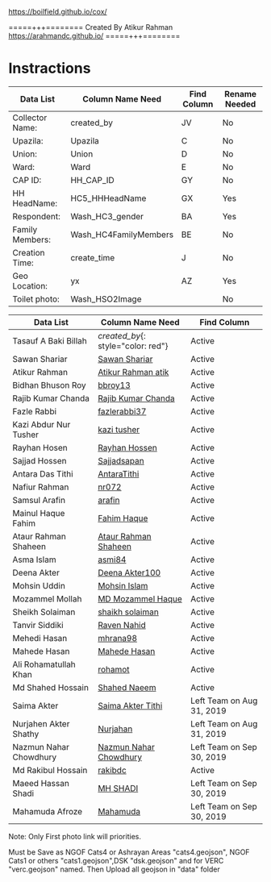 https://boilfield.github.io/cox/

=====+++========
Created By Atikur Rahman
https://arahmandc.github.io/
=====+++========




# Instractions

| Data List			     | Column Name Need		     | Find Column		| Rename Needed |
|--------------------|-------------------------|----------------|--------------- |
| Collector Name:	   | created_by				       | JV					    | No
| Upazila: 			     | Upazila				         | C					    | No
| Union:				     | Union					         | D					    | No
| Ward:				       | Ward					           | E					    | No
| CAP ID:			       | HH_CAP_ID				       | GY					    | No
| HH HeadName:		   | HC5_HHHeadName			     | GX					    | Yes	
| Respondent:		     | Wash_HC3_gender		     | BA					    | Yes	
| Family Members:	   | Wash_HC4FamilyMembers	 | BE					    | No
| Creation Time:		 | create_time			       | J					    | No
| Geo Location:		   | yx						           | AZ					    | Yes
| Toilet photo:      | Wash_HSO2Image  		     |					      | No |



| Data List                  | Column Name Need                                                                            |Find Column                                      |
|------------------------|-----------------------------------------------------------------------------------------|---------------------------------------------|
| Tasauf A Baki Billah   |*created_by*{: style="color: red"}                            |Active                                       |
| Sawan Shariar          | [Sawan Shariar](https://www.openstreetmap.org/user/Sawan%20Shariar)                     |Active                                       |
| Atikur Rahman          | [Atikur Rahman atik](https://www.openstreetmap.org/user/Atikur%20Rahman%20atik)         |Active                                       |
| Bidhan Bhuson Roy      | [bbroy13](https://www.openstreetmap.org/user/bbroy13)                                   |Active                                       |
| Rajib Kumar Chanda     | [Rajib Kumar Chanda](https://www.openstreetmap.org/user/Rajib%20Kumar%20Chanda)         |Active                                       |
| Fazle Rabbi            | [fazlerabbi37](https://www.openstreetmap.org/user/fazlerabbi37)                         |Active                                       |
| Kazi Abdur Nur Tusher  | [kazi tusher](https://www.openstreetmap.org/user/kazi%20tusher)                         |Active                                       |
| Rayhan Hosen           | [Rayhan Hossen](https://www.openstreetmap.org/user/Rayhan%20Hossen)                     |Active                                       |
| Sajjad Hossen          | [Sajjadsapan](https://www.openstreetmap.org/user/Sajjadsapan)                           |Active                                       |
| Antara Das Tithi       | [AntaraTithi](https://www.openstreetmap.org/user/AntaraTithi)                           |Active                                       |
| Nafiur Rahman          | [nr072](https://www.openstreetmap.org/user/nr072)                                       |Active                                       |
| Samsul Arafin          | [arafin](https://www.openstreetmap.org/user/arafin)                                     |Active                                       |
| Mainul Haque Fahim     | [Fahim Haque](https://www.openstreetmap.org/user/Fahim%20Haque)                         |Active                                       |
| Ataur Rahman Shaheen   | [Ataur Rahman Shaheen](https://www.openstreetmap.org/user/Ataur%20Rahman%20Shaheen)     |Active                                       |
| Asma Islam             | [asmi84](https://www.openstreetmap.org/user/asmi84)                                     |Active                                       |
| Deena Akter            | [Deena Akter100](https://www.openstreetmap.org/user/Deena%20Akter100)                   |Active                                       |
| Mohsin Uddin           | [Mohsin Islam](https://www.openstreetmap.org/user/Mohsin%20Islam)                       |Active                                       |
| Mozammel Mollah        | [MD Mozammel Haque](https://www.openstreetmap.org/user/MD%20Mozammel%20Haque)           |Active                                       |
| Sheikh Solaiman        | [shaikh solaiman](https://www.openstreetmap.org/user/shaikh%20solaiman)                 |Active                                       |
| Tanvir Siddiki         | [Raven Nahid](https://www.openstreetmap.org/user/Raven%20Nahid)                         |Active                                       |
| Mehedi Hasan           | [mhrana98](https://www.openstreetmap.org/user/mhrana98)                                 |Active                                       |
| Mahede Hasan           | [Mahede Hasan](https://www.openstreetmap.org/user/Mahede%20Hasan)                       |Active                                       |
| Ali Rohamatullah Khan  | [rohamot](https://www.openstreetmap.org/user/rohamot)                                   |Active                                       |
| Md Shahed Hossain      | [Shahed Naeem](https://www.openstreetmap.org/user/Shahed%20Naeem)                       |Active                                       |
| Saima Akter            | [Saima Akter Tithi](https://www.openstreetmap.org/user/Saima%20Akter%20Tithi)           |Left Team on Aug 31, 2019                    |
| Nurjahen Akter Shathy  | [Nurjahan](https://www.openstreetmap.org/user/Nurjahan)                                 |Left Team on Aug 31, 2019                    |
| Nazmun Nahar Chowdhury | [Nazmun Nahar Chowdhury](https://www.openstreetmap.org/user/Nazmun%20Nahar%20Chowdhury) |Left Team on Sep 30, 2019                    |
| Md Rakibul Hossain     | [rakibdc](https://www.openstreetmap.org/user/rakibdc)                                   |Active                                       |
| Maeed Hassan Shadi     | [MH SHADI](https://www.openstreetmap.org/user/MH%20SHADI)                               |Left Team on Sep 30, 2019                    |
| Mahamuda Afroze        | [Mahamuda](https://www.openstreetmap.org/user/Mahamuda)                                 |Left Team on Sep 30, 2019                    |






Note: Only First photo link will priorities.

Must be Save as NGOF Cats4 or Ashrayan Areas  "cats4.geojson", NGOF Cats1 or others "cats1.geojson",DSK "dsk.geojson" and for VERC "verc.geojson" named.
Then Upload all geojson in "data" folder 

